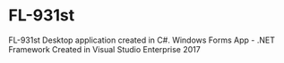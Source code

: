 # FL-931st
FL-931st Desktop application created in C#.
Windows Forms App - .NET Framework
Created in Visual Studio Enterprise 2017
